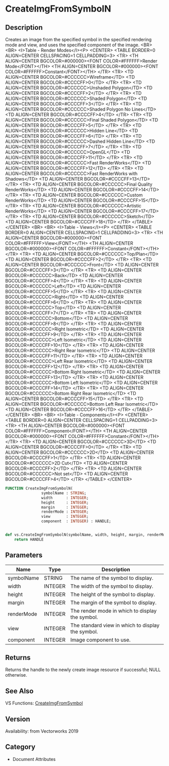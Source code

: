 # CreateImgFromSymbolN

## Description
Creates an image from the specified symbol in the specified rendering mode and view, and uses the specified component of the image.       &lt;BR&gt;
&lt;BR&gt;
&lt;I&gt;Table - Render Modes&lt;/I&gt;&lt;P&gt;
&lt;CENTER&gt;
&lt;TABLE BORDER=0 ALIGN=CENTER CELLSPACING=1 CELLPADDING=3&gt;
  &lt;TR&gt; 
	&lt;TH ALIGN=CENTER BGCOLOR=#000000&gt;&lt;FONT COLOR=#FFFFFF&gt;Render Mode&lt;/FONT&gt;&lt;/TH&gt;
	&lt;TH ALIGN=CENTER BGCOLOR=#000000&gt;&lt;FONT COLOR=#FFFFFF&gt;Constant&lt;/FONT&gt;&lt;/TH&gt;
  &lt;/TR&gt;
  &lt;TR&gt; 
	&lt;TD ALIGN=CENTER BGCOLOR=#CCCCCC&gt;Wireframe&lt;/TD&gt;
	&lt;TD ALIGN=CENTER BGCOLOR=#CCCCFF&gt;0&lt;/TD&gt;
  &lt;/TR&gt;
  &lt;TR&gt; 
	&lt;TD ALIGN=CENTER BGCOLOR=#CCCCCC&gt;Unshaded Polygon&lt;/TD&gt;
	&lt;TD ALIGN=CENTER BGCOLOR=#CCCCFF&gt;2&lt;/TD&gt;
  &lt;/TR&gt;
  &lt;TR&gt; 
	&lt;TD ALIGN=CENTER BGCOLOR=#CCCCCC&gt;Shaded Polygon&lt;/TD&gt;
	&lt;TD ALIGN=CENTER BGCOLOR=#CCCCFF&gt;3&lt;/TD&gt;
  &lt;/TR&gt;
  &lt;TR&gt; 
	&lt;TD ALIGN=CENTER BGCOLOR=#CCCCCC&gt;Shaded Polygon No Lines&lt;/TD&gt;
	&lt;TD ALIGN=CENTER BGCOLOR=#CCCCFF&gt;4&lt;/TD&gt;
  &lt;/TR&gt;
  &lt;TR&gt; 
	&lt;TD ALIGN=CENTER BGCOLOR=#CCCCCC&gt;Final Shaded Polygon&lt;/TD&gt;
	&lt;TD ALIGN=CENTER BGCOLOR=#CCCCFF&gt;5&lt;/TD&gt;
  &lt;/TR&gt;
  &lt;TR&gt; 
	&lt;TD ALIGN=CENTER BGCOLOR=#CCCCCC&gt;Hidden Line&lt;/TD&gt;
	&lt;TD ALIGN=CENTER BGCOLOR=#CCCCFF&gt;6&lt;/TD&gt;
  &lt;/TR&gt;
  &lt;TR&gt; 
	&lt;TD ALIGN=CENTER BGCOLOR=#CCCCCC&gt;Dashed Hidden Line&lt;/TD&gt;
	&lt;TD ALIGN=CENTER BGCOLOR=#CCCCFF&gt;7&lt;/TD&gt;
  &lt;/TR&gt;
  &lt;TR&gt; 
	&lt;TD ALIGN=CENTER BGCOLOR=#CCCCCC&gt;OpenGL&lt;/TD&gt;
	&lt;TD ALIGN=CENTER BGCOLOR=#CCCCFF&gt;11&lt;/TD&gt;
  &lt;/TR&gt;
  &lt;TR&gt; 
	&lt;TD ALIGN=CENTER BGCOLOR=#CCCCCC&gt;Fast RenderWorks&lt;/TD&gt;
	&lt;TD ALIGN=CENTER BGCOLOR=#CCCCFF&gt;12&lt;/TD&gt;
  &lt;/TR&gt;
  &lt;TR&gt; 
	&lt;TD ALIGN=CENTER BGCOLOR=#CCCCCC&gt;Fast RenderWorks with Shadows&lt;/TD&gt;
	&lt;TD ALIGN=CENTER BGCOLOR=#CCCCFF&gt;13&lt;/TD&gt;
  &lt;/TR&gt;
  &lt;TR&gt; 
	&lt;TD ALIGN=CENTER BGCOLOR=#CCCCCC&gt;Final Quality RenderWorks&lt;/TD&gt;
	&lt;TD ALIGN=CENTER BGCOLOR=#CCCCFF&gt;14&lt;/TD&gt;
  &lt;/TR&gt;
  &lt;TR&gt; 
	&lt;TD ALIGN=CENTER BGCOLOR=#CCCCCC&gt;Custom RenderWorks&lt;/TD&gt;
	&lt;TD ALIGN=CENTER BGCOLOR=#CCCCFF&gt;15&lt;/TD&gt;
  &lt;/TR&gt;
  &lt;TR&gt; 
	&lt;TD ALIGN=CENTER BGCOLOR=#CCCCCC&gt;Artistic RenderWorks&lt;/TD&gt;
	&lt;TD ALIGN=CENTER BGCOLOR=#CCCCFF&gt;17&lt;/TD&gt;
  &lt;/TR&gt;
  &lt;TR&gt; 
	&lt;TD ALIGN=CENTER BGCOLOR=#CCCCCC&gt;Sketch&lt;/TD&gt;
	&lt;TD ALIGN=CENTER BGCOLOR=#CCCCFF&gt;18&lt;/TD&gt;
  &lt;/TR&gt;
&lt;/TABLE&gt;
&lt;/CENTER&gt;
&lt;BR&gt;
&lt;BR&gt;
&lt;I&gt;Table - Views&lt;/I&gt;&lt;P&gt;
&lt;CENTER&gt;
&lt;TABLE BORDER=0 ALIGN=CENTER CELLSPACING=1 CELLPADDING=3&gt;
  &lt;TR&gt; 
	&lt;TH ALIGN=CENTER BGCOLOR=#000000&gt;&lt;FONT COLOR=#FFFFFF&gt;View&lt;/FONT&gt;&lt;/TH&gt;
	&lt;TH ALIGN=CENTER BGCOLOR=#000000&gt;&lt;FONT COLOR=#FFFFFF&gt;Constant&lt;/FONT&gt;&lt;/TH&gt;
  &lt;/TR&gt;
  &lt;TR&gt; 
	&lt;TD ALIGN=CENTER BGCOLOR=#CCCCCC&gt;Top/Plan&lt;/TD&gt;
	&lt;TD ALIGN=CENTER BGCOLOR=#CCCCFF&gt;2&lt;/TD&gt;
  &lt;/TR&gt;
  &lt;TR&gt; 
	&lt;TD ALIGN=CENTER BGCOLOR=#CCCCCC&gt;Front&lt;/TD&gt;
	&lt;TD ALIGN=CENTER BGCOLOR=#CCCCFF&gt;3&lt;/TD&gt;
  &lt;/TR&gt;
  &lt;TR&gt; 
	&lt;TD ALIGN=CENTER BGCOLOR=#CCCCCC&gt;Back&lt;/TD&gt;
	&lt;TD ALIGN=CENTER BGCOLOR=#CCCCFF&gt;4&lt;/TD&gt;
  &lt;/TR&gt;
  &lt;TR&gt; 
	&lt;TD ALIGN=CENTER BGCOLOR=#CCCCCC&gt;Left&lt;/TD&gt;
	&lt;TD ALIGN=CENTER BGCOLOR=#CCCCFF&gt;5&lt;/TD&gt;
  &lt;/TR&gt;
  &lt;TR&gt; 
	&lt;TD ALIGN=CENTER BGCOLOR=#CCCCCC&gt;Right&lt;/TD&gt;
	&lt;TD ALIGN=CENTER BGCOLOR=#CCCCFF&gt;6&lt;/TD&gt;
  &lt;/TR&gt;
  &lt;TR&gt; 
	&lt;TD ALIGN=CENTER BGCOLOR=#CCCCCC&gt;Top&lt;/TD&gt;
	&lt;TD ALIGN=CENTER BGCOLOR=#CCCCFF&gt;7&lt;/TD&gt;
  &lt;/TR&gt;
  &lt;TR&gt; 
	&lt;TD ALIGN=CENTER BGCOLOR=#CCCCCC&gt;Bottom&lt;/TD&gt;
	&lt;TD ALIGN=CENTER BGCOLOR=#CCCCFF&gt;8&lt;/TD&gt;
  &lt;/TR&gt;
  &lt;TR&gt; 
	&lt;TD ALIGN=CENTER BGCOLOR=#CCCCCC&gt;Right Isometric&lt;/TD&gt;
	&lt;TD ALIGN=CENTER BGCOLOR=#CCCCFF&gt;9&lt;/TD&gt;
  &lt;/TR&gt;
  &lt;TR&gt; 
	&lt;TD ALIGN=CENTER BGCOLOR=#CCCCCC&gt;Left Isometric&lt;/TD&gt;
	&lt;TD ALIGN=CENTER BGCOLOR=#CCCCFF&gt;10&lt;/TD&gt;
  &lt;/TR&gt;
  &lt;TR&gt; 
	&lt;TD ALIGN=CENTER BGCOLOR=#CCCCCC&gt;Right Rear Isometric&lt;/TD&gt;
	&lt;TD ALIGN=CENTER BGCOLOR=#CCCCFF&gt;11&lt;/TD&gt;
  &lt;/TR&gt;
  &lt;TR&gt; 
	&lt;TD ALIGN=CENTER BGCOLOR=#CCCCCC&gt;Left Rear Isometric&lt;/TD&gt;
	&lt;TD ALIGN=CENTER BGCOLOR=#CCCCFF&gt;12&lt;/TD&gt;
  &lt;/TR&gt;
  &lt;TR&gt; 
	&lt;TD ALIGN=CENTER BGCOLOR=#CCCCCC&gt;Bottom Right Isometric&lt;/TD&gt;
	&lt;TD ALIGN=CENTER BGCOLOR=#CCCCFF&gt;13&lt;/TD&gt;
  &lt;/TR&gt;
  &lt;TR&gt; 
	&lt;TD ALIGN=CENTER BGCOLOR=#CCCCCC&gt;Bottom Left Isometric&lt;/TD&gt;
	&lt;TD ALIGN=CENTER BGCOLOR=#CCCCFF&gt;14&lt;/TD&gt;
  &lt;/TR&gt;
  &lt;TR&gt; 
	&lt;TD ALIGN=CENTER BGCOLOR=#CCCCCC&gt;Bottom Right Rear Isometric&lt;/TD&gt;
	&lt;TD ALIGN=CENTER BGCOLOR=#CCCCFF&gt;15&lt;/TD&gt;
  &lt;/TR&gt;
  &lt;TR&gt; 
	&lt;TD ALIGN=CENTER BGCOLOR=#CCCCCC&gt;Bottom Left Rear Isometric&lt;/TD&gt;
	&lt;TD ALIGN=CENTER BGCOLOR=#CCCCFF&gt;16&lt;/TD&gt;
  &lt;/TR&gt;
&lt;/TABLE&gt;
&lt;/CENTER&gt;
&lt;BR&gt;
&lt;BR&gt;
&lt;I&gt;Table - Components&lt;/I&gt;&lt;P&gt;
&lt;CENTER&gt;
&lt;TABLE BORDER=0 ALIGN=CENTER CELLSPACING=1 CELLPADDING=3&gt;
  &lt;TR&gt; 
	&lt;TH ALIGN=CENTER BGCOLOR=#000000&gt;&lt;FONT COLOR=#FFFFFF&gt;Component&lt;/FONT&gt;&lt;/TH&gt;
	&lt;TH ALIGN=CENTER BGCOLOR=#000000&gt;&lt;FONT COLOR=#FFFFFF&gt;Constant&lt;/FONT&gt;&lt;/TH&gt;
  &lt;/TR&gt;
  &lt;TR&gt; 
	&lt;TD ALIGN=CENTER BGCOLOR=#CCCCCC&gt;3D&lt;/TD&gt;
	&lt;TD ALIGN=CENTER BGCOLOR=#CCCCFF&gt;0&lt;/TD&gt;
  &lt;/TR&gt;
  &lt;TR&gt; 
	&lt;TD ALIGN=CENTER BGCOLOR=#CCCCCC&gt;2D&lt;/TD&gt;
	&lt;TD ALIGN=CENTER BGCOLOR=#CCCCFF&gt;1&lt;/TD&gt;
  &lt;/TR&gt;
  &lt;TR&gt; 
	&lt;TD ALIGN=CENTER BGCOLOR=#CCCCCC&gt;2D Cut&lt;/TD&gt;
	&lt;TD ALIGN=CENTER BGCOLOR=#CCCCFF&gt;2&lt;/TD&gt;
  &lt;/TR&gt;
  &lt;TR&gt; 
	&lt;TD ALIGN=CENTER BGCOLOR=#CCCCCC&gt;Not set&lt;/TD&gt;
	&lt;TD ALIGN=CENTER BGCOLOR=#CCCCFF&gt;4&lt;/TD&gt;
  &lt;/TR&gt;
&lt;/TABLE&gt;
&lt;/CENTER&gt;

```pascal
FUNCTION CreateImgFromSymbolN(
				symbolName : STRING;
				width      : INTEGER;
				height     : INTEGER;
				margin     : INTEGER;
				renderMode : INTEGER;
				view       : INTEGER;
				component  : INTEGER) : HANDLE;
```

```python

def vs.CreateImgFromSymbolN(symbolName, width, height, margin, renderMode, view, component):
    return HANDLE
```

## Parameters
|Name|Type|Description|
|---|---|---|
|symbolName|STRING|The name of the symbol to display.|
|width|INTEGER|The width of the symbol to display.|
|height|INTEGER|The height of the symbol to display.|
|margin|INTEGER|The margin of the symbol to display.|
|renderMode|INTEGER|The render mode in which to display the symbol. |
|view|INTEGER|The standard view in which to display the symbol.|
|component|INTEGER|Image component to use.|

## Returns
Returns the handle to the newly create image resource if successful; NULL otherwise. 

## See Also
VS Functions:
[CreateImgFromSymbol](CreateImgFromSymbol.md)

## Version
Availability: from Vectorworks 2019
## Category
* Document Attributes

